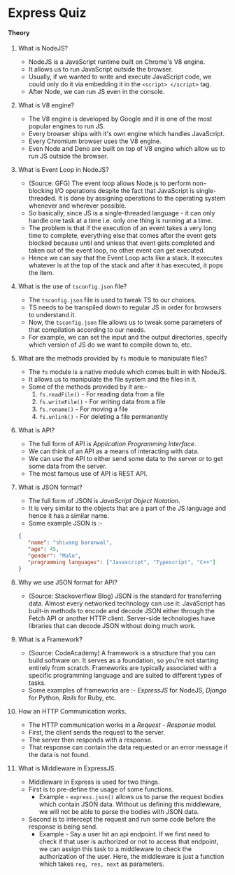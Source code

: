 # Express Quiz

#### Theory

1. What is NodeJS?
   * NodeJS is a JavaScript runtime built on Chrome's V8 engine.
   * It allows us to run JavaScript outside the browser.
   * Usually, if we wanted to write and execute JavaScript code, we could only do it via embedding it in the `<script> </script>` tag.
   * After Node, we can run JS even in the console.

2. What is V8 engine?
   * The V8 engine is developed by Google and it is one of the most popular engines to run JS.
   * Every browser ships with it's own engine which handles JavaScript. 
   * Every Chromium browser uses the V8 engine.
   * Even Node and Deno are built on top of V8 engine which allow us to run JS outside the browser.

3. What is Event Loop in NodeJS?
   * (Source: GFG) The event loop allows Node.js to perform non-blocking I/O operations despite the fact that JavaScript is single-threaded. It is done by assigning operations to the operating system whenever and wherever possible.
   * So basically, since JS is a single-threaded language - it can only handle one task at a time i.e. only one thing is running at a time.
   * The problem is that if the execution of an event takes a very long time to complete, everything else that comes after the event gets blocked because until and unless that event gets completed and taken out of the event loop, no other event can get executed.
   * Hence we can say that the Event Loop acts like a stack. It executes whatever is at the top of the stack and after it has executed, it pops the item.

4. What is the use of `tsconfig.json` file?
   * The `tsconfig.json` file is used to tweak TS to our choices.
   * TS needs to be transpiled down to regular JS in order for browsers to understand it.
   * Now, the `tsconfig.json` file allows us to tweak some parameters of that compilation according to our needs.
   * For example, we can set the input and the output directories, specify which version of JS do we want to compile down to, etc.

5. What are the methods provided by `fs` module to manipulate files?
   * The `fs` module is a native module which comes built in with NodeJS.
   * It allows us to manipulate the file system and the files in it.
   * Some of the methods provided by it are:-
     1. `fs.readFile()` - For reading data from a file
     2. `fs.writeFile()` - For writing data from a file
     3. `fs.rename()` - For moving a file
     4. `fs.unlink()` - For deleting a file permanently

6. What is API?
   * The full form of API is _Application Programming Interface_.
   * We can think of an API as a means of interacting with data.
   * We can use the API to either send some data to the server or to get some data from the server.
   * The most famous use of API is REST API.

7. What is JSON format?
   * The full form of JSON is _JavaScript Object Notation_.
   * It is very similar to the objects that are a part of the JS language and hence it has a similar name.
   * Some example JSON is :-
   ```json
   {
      "name": "shivang baranwal",
      "age": 45,
      "gender": "Male",
      "programming languages": ["Javascript", "Typescript", "C++"]
   }
   ```
8. Why we use JSON format for API?
   * (Source: Stackoverflow Blog) JSON is the standard for transferring data. Almost every networked technology can use it: JavaScript has built-in methods to encode and decode JSON either through the Fetch API or another HTTP client. Server-side technologies have libraries that can decode JSON without doing much work.

9. What is a Framework?
   * (Source: CodeAcademy) A framework is a structure that you can build software on. It serves as a foundation, so you're not starting entirely from scratch. Frameworks are typically associated with a specific programming language and are suited to different types of tasks.
   * Some examples of frameworks are :- _ExpressJS_ for NodeJS, _Django_ for Python, _Rails_ for Ruby, etc.

10. How an HTTP Communication works.
    * The HTTP communication works in a _Request - Response_ model.
    * First, the client sends the request to the server.
    * The server then responds with a response.
    * That response can contain the data requested or an error message if the data is not found.

   
11. What is Middleware in ExpressJS.
    * Middleware in Express is used for two things.
    * First is to pre-define the usage of some functions.
      * Example - `express.json()` allows us to parse the request bodies which contain JSON data. Without us defining this middleware, we will not be able to parse the bodies with JSON data.
    * Second is to intercept the request and run some code before the response is being send.
      * Example - Say a user hit an api endpoint. If we first need to check if that user is authorized or not to access that endpoint, we can assign this task to a middleware to check the authorization of the user. Here, the middleware is just a function which takes `req, res, next` as parameters.
